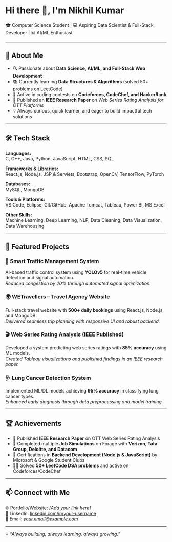 # Hi there 👋, I'm Nikhil Kumar  

🎓 Computer Science Student | 💻 Aspiring Data Scientist & Full-Stack Developer | 📊 AI/ML Enthusiast  

---

## 🚀 About Me  
- 🔍 Passionate about **Data Science, AI/ML, and Full-Stack Web Development**  
- 📚 Currently learning **Data Structures & Algorithms** (solved 50+ problems on LeetCode)  
- 🤝 Active in coding contests on **Codeforces, CodeChef, and HackerRank**  
- 📖 Published an **IEEE Research Paper** on *Web Series Rating Analysis for OTT Platforms*  
- 💡 Always curious, quick learner, and eager to build impactful tech solutions  

---

## 🛠️ Tech Stack  

**Languages:**  
C, C++, Java, Python, JavaScript, HTML, CSS, SQL  

**Frameworks & Libraries:**  
React.js, Node.js, JSP & Servlets, Bootstrap, OpenCV, TensorFlow, PyTorch  

**Databases:**  
MySQL, MongoDB  

**Tools & Platforms:**  
VS Code, Eclipse, Git/GitHub, Apache Tomcat, Tableau, Power BI, MS Excel  

**Other Skills:**  
Machine Learning, Deep Learning, NLP, Data Cleaning, Data Visualization, Data Warehousing  

---

## 📌 Featured Projects  

### 🚦 Smart Traffic Management System  
AI-based traffic control system using **YOLOv5** for real-time vehicle detection and signal automation.  
*Reduced congestion by 20% through automated signal optimization.*  

### 🌍 WETravellers – Travel Agency Website  
Full-stack travel website with **500+ daily bookings** using React.js, Node.js, and MongoDB.  
*Delivered seamless trip planning with responsive UI and robust backend.*  

### 🎬 Web Series Rating Analysis (IEEE Published)  
Developed a system predicting web series ratings with **85% accuracy** using ML models.  
*Created Tableau visualizations and published findings in an IEEE research paper.*  

### 🩺 Lung Cancer Detection System  
Implemented ML/DL models achieving **95% accuracy** in classifying lung cancer types.  
*Enhanced early diagnosis through data preprocessing and model training.*  

---

## 🏆 Achievements  

- 📜 Published **IEEE Research Paper** on OTT Web Series Rating Analysis  
- 🎯 Completed multiple **Job Simulations** on Forage with **Verizon, Tata Group, Deloitte, and Datacom**  
- 🥇 Certifications in **Backend Development (Node.js & JavaScript)** by Microsoft & Google Student Clubs  
- 🧑‍💻 Solved **50+ LeetCode DSA problems** and active on Codeforces/CodeChef  

---

## 📫 Connect with Me  

🌐 Portfolio/Website: *[Add your link here]*  
💼 LinkedIn: [linkedin.com/in/your-username](https://linkedin.com/)  
📧 Email: *your.email@example.com*  

---

⭐️ *“Always building, always learning, always growing.”*  
